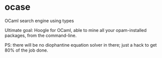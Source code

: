 # ocase
OCaml search engine using types

Ultimate goal: Hoogle for OCaml, able to mine all your opam-installed packages, from the command-line.

PS: there will be no diophantine equation solver in there; just a hack to get 80% of the job done. 
